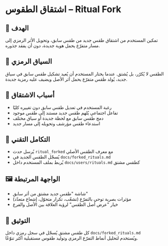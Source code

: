 # اشتقاق الطقوس – Ritual Fork

## 🎯 الهدف
تمكين المستخدم من اشتقاق طقس جديد من طقس سابق، وتحويل الأثر الرمزي إلى مسار متفرّع يحمل هوية جديدة، دون أن يفقد جذوره.

## 🧠 السياق الرمزي
الطقس لا يُكرّر، بل يُشتق. عندما يختار المستخدم أن يُعيد تشكيل طقس سابق في سياق جديد، يُولد طقس متفرّع يحمل أثر الأصل ويضيف عليه رمزية جديدة.

## 🧪 أسباب الاشتقاق
- رغبة المستخدم في تعديل طقس سابق دون تغييره كليًا
- تفاعل اجتماعي يُلهم طقس جديد مستند إلى طقس موجود
- دمج طقس سابق مع لحظة جديدة أو سياق مختلف
- استدعاء طقس مؤرشف وتحويله إلى مسار جديد

## 🔗 التكامل التقني
- يُرسل حدث `ritual_forked` مع معرف الطقس الأصلي
- يُسجّل الطقس الجديد في `docs/forked_rituals.md`
- يُربط بملف المستخدم داخل `docs/users/rituals.md` كطقس مشتق

## 🖼️ الواجهة المرتبطة
- شاشة "طقس جديد مشتق من أثر سابق"
- مؤثرات بصرية توحي بالتفرّع (تشعّب، تكرار متحوّل، إشعاع متعدّد)
- خيار "عرض أصل الطقس" لرؤية العلاقة بين الأصل والفرع

## 🧾 التوثيق
كل طقس مشتق يُسجّل في سجل رمزي داخل `docs/forked_rituals.md`  
ويُستخدم لتحليل أنماط التفرّع الرمزي وتوليد طقوس مستقبلية أكثر تنوّعًا.
